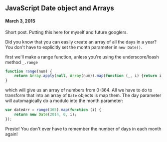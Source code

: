 ## JavaScript Date object and Arrays

#### March 3, 2015

Short post. Putting this here for myself and future googlers.

Did you know that you can easily create an array of all the days in a year? You don't have to explicitly set the month parameter in `new Date()`.


first we'll make a range function, unless you're using the underscore/loash method `_.range`
```javascript
function range(num) {
    return Array.apply(null, Array(num)).map(function (_, i) {return i;});
}
```
which will give us an array of numbers from 0-364. All we have to do to transform that into an array of `Date` objects is map them. The day parameter will automagically do a modulo into the month parameter:

```javascript
var dateArr = range(365).map(function (i) {
    return new Date(2014, 0, i);
});
```

Presto! You don't ever have to remember the number of days in each month again!